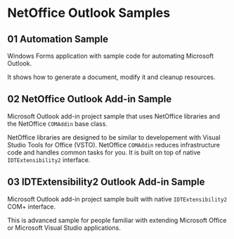 # NetOffice Outlook Samples


## 01 Automation Sample

Windows Forms application with sample code for automating Microsoft Outlook.

It shows how to generate a document, modify it and cleanup resources.


## 02 NetOffice Outlook Add-in Sample

Microsoft Outlook add-in project sample that uses NetOffice libraries and
the NetOffice `COMAddin` base class.

NetOffice libraries are designed to be similar to developement with Visual Studio
Tools for Office (VSTO). NetOffice `COMAddin` reduces infrastructure code and
handles common tasks for you. It is built on top of native `IDTExtensibility2`
interface.


## 03 IDTExtensibility2 Outlook Add-in Sample

Microsoft Outlook add-in project sample built with native `IDTExtensibility2` COM+
interface.

This is advanced sample for people familiar with extending Microsoft Office
or Microsoft Visual Studio applications.

